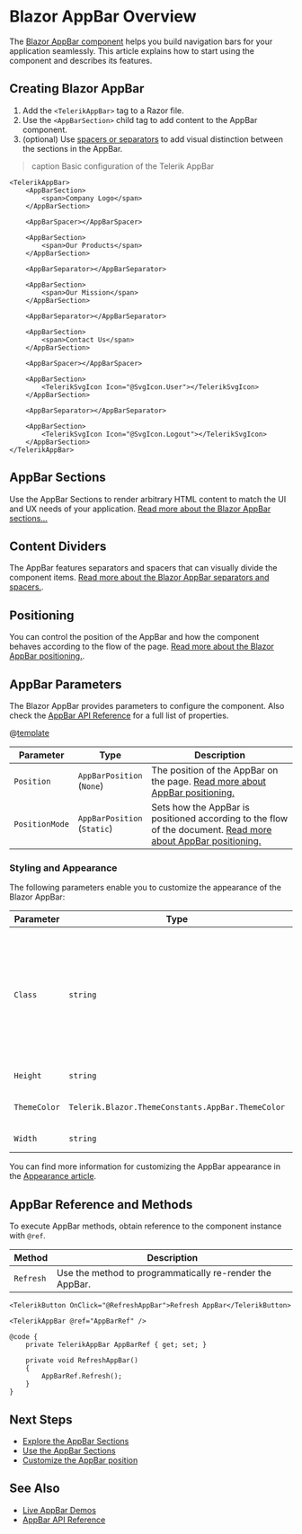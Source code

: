
# Blazor AppBar Overview

The <a href = "https://www.telerik.com/blazor-ui/appbar" target="_blank">Blazor AppBar component</a> helps you build navigation bars for your application seamlessly. This article explains how to start using the component and describes its features.

## Creating Blazor AppBar

1. Add the `<TelerikAppBar>` tag to a Razor file.
1. Use the `<AppBarSection>` child tag to add content to the AppBar component.
1. (optional) Use [spacers or separators](#content-dividers) to add visual distinction between the sections in the AppBar.

>caption Basic configuration of the Telerik AppBar

````RAZOR
<TelerikAppBar>
    <AppBarSection>
        <span>Company Logo</span>
    </AppBarSection>

    <AppBarSpacer></AppBarSpacer>

    <AppBarSection>
        <span>Our Products</span>
    </AppBarSection>

    <AppBarSeparator></AppBarSeparator>

    <AppBarSection>
        <span>Our Mission</span>
    </AppBarSection>

    <AppBarSeparator></AppBarSeparator>

    <AppBarSection>
        <span>Contact Us</span>
    </AppBarSection>

    <AppBarSpacer></AppBarSpacer>

    <AppBarSection>
        <TelerikSvgIcon Icon="@SvgIcon.User"></TelerikSvgIcon>
    </AppBarSection>

    <AppBarSeparator></AppBarSeparator>

    <AppBarSection>
        <TelerikSvgIcon Icon="@SvgIcon.Logout"></TelerikSvgIcon>
    </AppBarSection>
</TelerikAppBar>
````

## AppBar Sections

Use the AppBar Sections to render arbitrary HTML content to match the UI and UX needs of your application. [Read more about the Blazor AppBar sections...](slug:appbar-sections)

## Content Dividers

The AppBar features separators and spacers that can visually divide the component items. [Read more about the Blazor AppBar separators and spacers.](slug:appbar-separators).

## Positioning

You can control the position of the AppBar and how the component behaves according to the flow of the page. [Read more about the Blazor AppBar positioning.](slug:appbar-position).

## AppBar Parameters

The Blazor AppBar provides parameters to configure the component. Also check the [AppBar API Reference](slug:Telerik.Blazor.Components.TelerikAppBar) for a full list of properties.

@[template](/_contentTemplates/common/parameters-table-styles.md#table-layout)

| Parameter | Type | Description |
| ----------- | ----------- | ----------- |
| `Position` | `AppBarPosition` <br /> (`None`) | The position of the AppBar on the page. [Read more about AppBar positioning.](slug:appbar-position) |
| `PositionMode` | `AppBarPosition` <br /> (`Static`) | Sets how the AppBar is positioned according to the flow of the document. [Read more about AppBar positioning.](slug:appbar-position) |

### Styling and Appearance

The following parameters enable you to customize the appearance of the Blazor AppBar:

| Parameter | Type | Description |
| --- | --- | --- |
| `Class` | `string` | The CSS class to be rendered on the main wrapping element of the AppBar component, which is `<div class="k-appbar">`. Use for [styling customizations](slug:themes-override). |
| `Height` | `string` | The height of the AppBar. |
| `ThemeColor` | `Telerik.Blazor.ThemeConstants.AppBar.ThemeColor` | Adjust the color of the AppBar |
| `Width` | `string` | The width of the AppBar. |

You can find more information for customizing the AppBar appearance in the [Appearance article](slug:appbar-appearance).

## AppBar Reference and Methods

To execute AppBar methods, obtain reference to the component instance with `@ref`.

| Method | Description |
|---------|-------------|
| `Refresh` | Use the method to programmatically re-render the AppBar. |

<div class="skip-repl"></div>

````RAZOR
<TelerikButton OnClick="@RefreshAppBar">Refresh AppBar</TelerikButton>

<TelerikAppBar @ref="AppBarRef" />

@code {
	private TelerikAppBar AppBarRef { get; set; }

	private void RefreshAppBar()
	{
		AppBarRef.Refresh();
	}
}
````

## Next Steps

* [Explore the AppBar Sections](slug:appbar-sections)
* [Use the AppBar Sections](slug:appbar-separators)
* [Customize the AppBar position](slug:appbar-position)

## See Also

* [Live AppBar Demos](https://demos.telerik.com/blazor-ui/appbar/overview)
* [AppBar API Reference](slug:Telerik.Blazor.Components.TelerikAppBar)
